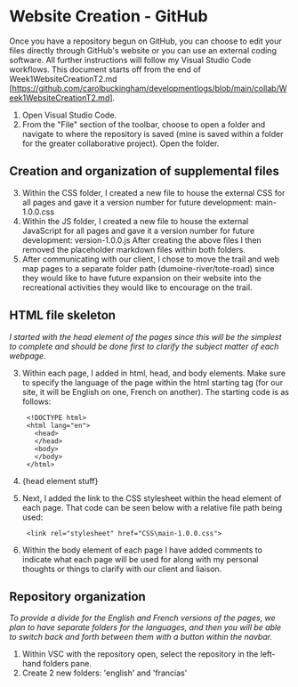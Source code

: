 # Website Creation - GitHub
Once you have a repository begun on GitHub, you can choose to edit your files directly through GitHub's website or you can use an external coding software. All further instructions will follow my Visual Studio Code workflows. This document starts off from the end of Week1WebsiteCreationT2.md [https://github.com/carolbuckingham/developmentlogs/blob/main/collab/Week1WebsiteCreationT2.md].

1. Open Visual Studio Code. 
2. From the "File" section of the toolbar, choose to open a folder and navigate to where the repository is saved (mine is saved within a folder for the greater collaborative project). Open the folder.

## Creation and organization of supplemental files
3. Within the CSS folder, I created a new file to house the external CSS for all pages and gave it a version number for future development: main-1.0.0.css
4. Within the JS folder, I created a new file to house the external JavaScript for all pages and gave it a version number for future development: version-1.0.0.js
After creating the above files I then removed the placeholder markdown files within both folders.
5. After communicating with our client, I chose to move the trail and web map pages to a separate folder path (dumoine-river/tote-road) since they would like to have future expansion on their website into the recreational activities they would like to encourage on the trail.

## HTML file skeleton
*I started with the head element of the pages since this will be the simplest to complete and should be done first to clarify the subject matter of each webpage.*

3. Within each page, I added in html, head, and body elements. Make sure to specify the language of the page within the html starting tag (for our site, it will be English on one, French on another). The starting code is as follows:

        <!DOCTYPE html>
        <html lang="en">
          <head>
          </head>
          <body>
          </body>
        </html>

4. {head element stuff}

6. Next, I added the link to the CSS stylesheet within the head element of each page. That code can be seen below with a relative file path being used:

        <link rel="stylesheet" href="CSS\main-1.0.0.css">

6. Within the body element of each page I have added comments to indicate what each page will be used for along with my personal thoughts or things to clarify with our client and liaison.

## Repository organization
*To provide a divide for the English and French versions of the pages, we plan to have separate folders for the languages, and then you will be able to switch back and forth between them with a button within the navbar.*

1. Within VSC with the repository open, select the repository in the left-hand folders pane.
2. Create 2 new folders: 'english' and 'francias'
